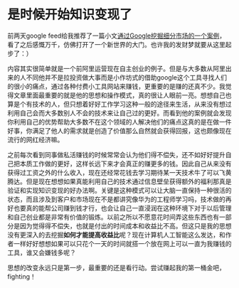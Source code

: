 # 是时候开始知识变现了

前两天google feed给我推荐了一篇小文[通过Google挖掘细分市场的一个案例](http://m.chinaz.com/web/2017/0314/672613.shtml)，看了之后感慨万千，仿佛打开了一个新世界的大门。也许我的发财梦就要从这里起步了：）

内容其实很简单就是一个前阿里运营现在自主创业的例子。但是与大多数从阿里出来的人不同他并不是拉投资做大事而是小作坊式的借助google这个工具寻找人们的很小的痛点，通过各种付费小工具网站来赚钱，更重要的是赚的还真不少。我觉得文章里面最重要的就是他的思想和操作模式，真的很让人眼前一亮。想想自己也算是个有技术的人，但只想着好好工作学习这种一般的途径来生活，从来没有想过利用自己会而大多数别人不会的技术来让自己过的更好。而看到他的案例就会发现你利用自己的优势帮助大多数不在这个领域的人解决他们的痛点这真的是在做一件好事，你满足了他人的需求就是创造了价值那么自然就会获得回报，这也颇像现在流行的网红经济嘛。

之前每次看到同事做私活赚钱的时候常常会认为他们得不偿失，还不如好好提升自己把本质工作做的更好，这样长远下来才会真正的赚更多的钱。因此自己从来没有获得过工资之外的什么收入，现在还经常花钱去学习期待某一天技术牛了可以飞黄腾达。但是现在想想如果真能利用自己的技术通过信息壁垒获得额外的福利那真是验证和实现知识变现的好办法啊。关键是这种模式可以让大脑一直保持一种很活的状态，而且涉及到客户和市场现在不是都讲究像华为的工程师学习吗，技术做的再好也要真的能帮公司赚到钱才行，也会让自己一直浸润在这种环境下对于以后管理和自己创业都是非常有价值的锻炼。以前之所以不愿意花时间弄这些东西也有一部分是因为觉得得不偿失，也就是付出的时间成本和收益比不高。但这只是我的思想没有更深入的去挖掘**如何才能提高收益比**呢？现在计算机人工智能这么发达，和作者一样好好想想如果可以只花个一天的时间就搭一个放在网上可以一直为我赚钱的工具，谁又会嫌钱多呢？

思想的改变永远只是第一步，最重要的还是看行动。尝试赚起我的第一桶金吧，fighting！